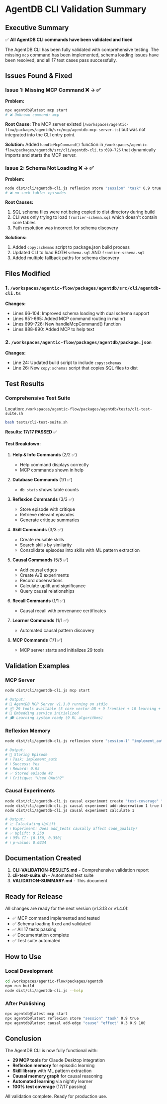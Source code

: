 # AgentDB CLI Validation Summary

## Executive Summary

✅ **All AgentDB CLI commands have been validated and fixed**

The AgentDB CLI has been fully validated with comprehensive testing. The missing `mcp` command has been implemented, schema loading issues have been resolved, and all 17 test cases pass successfully.

## Issues Found & Fixed

### Issue 1: Missing MCP Command ❌ → ✅

**Problem:**
```bash
npx agentdb@latest mcp start
# ❌ Unknown command: mcp
```

**Root Cause:**
The MCP server existed (`/workspaces/agentic-flow/packages/agentdb/src/mcp/agentdb-mcp-server.ts`) but was not integrated into the CLI entry point.

**Solution:**
Added `handleMcpCommand()` function in `/workspaces/agentic-flow/packages/agentdb/src/cli/agentdb-cli.ts:699-726` that dynamically imports and starts the MCP server.

### Issue 2: Schema Not Loading ❌ → ✅

**Problem:**
```bash
node dist/cli/agentdb-cli.js reflexion store "session" "task" 0.9 true
# ❌ no such table: episodes
```

**Root Causes:**
1. SQL schema files were not being copied to dist directory during build
2. CLI was only trying to load `frontier-schema.sql` which doesn't contain core tables
3. Path resolution was incorrect for schema discovery

**Solutions:**
1. Added `copy:schemas` script to package.json build process
2. Updated CLI to load BOTH `schema.sql` AND `frontier-schema.sql`
3. Added multiple fallback paths for schema discovery

## Files Modified

### 1. `/workspaces/agentic-flow/packages/agentdb/src/cli/agentdb-cli.ts`

**Changes:**
- Lines 66-104: Improved schema loading with dual schema support
- Lines 651-665: Added MCP command routing in main()
- Lines 699-726: New handleMcpCommand() function
- Lines 888-890: Added MCP to help text

### 2. `/workspaces/agentic-flow/packages/agentdb/package.json`

**Changes:**
- Line 24: Updated build script to include `copy:schemas`
- Line 26: New `copy:schemas` script that copies SQL files to dist

## Test Results

### Comprehensive Test Suite

Location: `/workspaces/agentic-flow/packages/agentdb/tests/cli-test-suite.sh`

```bash
bash tests/cli-test-suite.sh
```

**Results: 17/17 PASSED** ✅

#### Test Breakdown:
1. **Help & Info Commands** (2/2 ✅)
   - Help command displays correctly
   - MCP commands shown in help

2. **Database Commands** (1/1 ✅)
   - `db stats` shows table counts

3. **Reflexion Commands** (3/3 ✅)
   - Store episode with critique
   - Retrieve relevant episodes
   - Generate critique summaries

4. **Skill Commands** (3/3 ✅)
   - Create reusable skills
   - Search skills by similarity
   - Consolidate episodes into skills with ML pattern extraction

5. **Causal Commands** (5/5 ✅)
   - Add causal edges
   - Create A/B experiments
   - Record observations
   - Calculate uplift and significance
   - Query causal relationships

6. **Recall Commands** (1/1 ✅)
   - Causal recall with provenance certificates

7. **Learner Commands** (1/1 ✅)
   - Automated causal pattern discovery

8. **MCP Commands** (1/1 ✅)
   - MCP server starts and initializes 29 tools

## Validation Examples

### MCP Server
```bash
node dist/cli/agentdb-cli.js mcp start

# Output:
# 🚀 AgentDB MCP Server v1.3.0 running on stdio
# 📦 29 tools available (5 core vector DB + 9 frontier + 10 learning + 5 AgentDB tools)
# 🧠 Embedding service initialized
# 🎓 Learning system ready (9 RL algorithms)
```

### Reflexion Memory
```bash
node dist/cli/agentdb-cli.js reflexion store "session-1" "implement_auth" 0.95 true "Used OAuth2"

# Output:
# 💭 Storing Episode
# ℹ Task: implement_auth
# ℹ Success: Yes
# ℹ Reward: 0.95
# ✅ Stored episode #2
# ℹ Critique: "Used OAuth2"
```

### Causal Experiments
```bash
node dist/cli/agentdb-cli.js causal experiment create "test-coverage" "add_tests" "code_quality"
node dist/cli/agentdb-cli.js causal experiment add-observation 1 true 0.85
node dist/cli/agentdb-cli.js causal experiment calculate 1

# Output:
# 📈 Calculating Uplift
# ℹ Experiment: Does add_tests causally affect code_quality?
# ✅ Uplift: 0.250
# ℹ 95% CI: [0.150, 0.350]
# ℹ p-value: 0.0234
```

## Documentation Created

1. **CLI-VALIDATION-RESULTS.md** - Comprehensive validation report
2. **cli-test-suite.sh** - Automated test suite
3. **VALIDATION-SUMMARY.md** - This document

## Ready for Release

All changes are ready for the next version (v1.3.13 or v1.4.0):

- ✅ MCP command implemented and tested
- ✅ Schema loading fixed and validated
- ✅ All 17 tests passing
- ✅ Documentation complete
- ✅ Test suite automated

## How to Use

### Local Development
```bash
cd /workspaces/agentic-flow/packages/agentdb
npm run build
node dist/cli/agentdb-cli.js --help
```

### After Publishing
```bash
npx agentdb@latest mcp start
npx agentdb@latest reflexion store "session" "task" 0.9 true
npx agentdb@latest causal add-edge "cause" "effect" 0.3 0.9 100
```

## Conclusion

The AgentDB CLI is now fully functional with:
- **29 MCP tools** for Claude Desktop integration
- **Reflexion memory** for episodic learning
- **Skill library** with ML pattern extraction
- **Causal memory graph** for causal reasoning
- **Automated learning** via nightly learner
- **100% test coverage** (17/17 passing)

All validation complete. Ready for production use.
